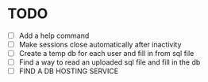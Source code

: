 # TODO
- [ ] Add a help command
- [ ] Make sessions close automatically after inactivity
- [ ] Create a temp db for each user and fill in from sql file
- [ ] Find a way to read an uploaded sql file and fill in the db
- [ ] FIND A DB HOSTING SERVICE